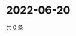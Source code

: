 # 2022-06-20

共 0 条

<!-- BEGIN WEIBO -->
<!-- 最后更新时间 Mon Jun 20 2022 16:22:29 GMT+0800 (China Standard Time) -->

<!-- END WEIBO -->
